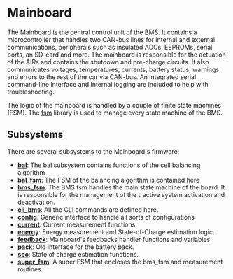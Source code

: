 # Mainboard

The Mainboard is the central control unit of the BMS. It contains a microcontroller that handles two CAN-bus lines for internal and external communications, peripherals such as insulated ADCs, EEPROMs, serial ports, an SD-card and more. The mainboard is responsible for the actuation of the AIRs and contains the shutdown and pre-charge circuits. It also communicates voltages, temperatures, currents, battery status, warnings and errors to the rest of the car via CAN-bus. An integrated serial command-line interface and internal logging are included to help with troubleshooting.

The logic of the mainboard is handled by a couple of finite state machines (FSM). The [fsm](https://github.com/eagletrt/micro-libs/tree/master/fsm) library is used to manage every state machine of the BMS.

## Subsystems
There are several subsystems to the Mainboard's firmware:

- **[bal](subsystems/bal)**: The bal subsystem contains functions of the cell balancing algorithm
- **[bal_fsm](subsystems/bal)**: The FSM of the balancing algorithm is contained here
- **[bms_fsm](subsystems/bms_fsm)**: The BMS fsm handles the main state machine of the board. It is responsible for the management of the tractive system activation and deactivation.
- **[cli_bms](subsystems/cli_bms)**: All the CLI commands are defined here.
- **[config](subsystems/config)**: Generic interface to handle all sorts of configurations
- **[current](subsystems/current)**: Current measurement functions
- **[energy](subsystems/energy)**: Energy measurement and State-of-Charge estimation logic.
- **[feedback](subsystems/feedback)**: Mainboard's feedbacks handler functions and variables
- **[pack](subsystems/pack)**: Old interface for the battery pack.
- **[soc](subsystems/soc)**: State of charge estimation functions. 
- **[super_fsm](subsystems/super_fsm)**: A super FSM that encloses the bms_fsm and measurement routines.
